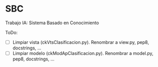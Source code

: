 SBC
===

Trabajo IA: Sistema Basado en Conocimiento

ToDo:
- [ ] Limpiar vista (ckVtsClasificacion.py). Renombrar a view.py, pep8, docstrings, ...
- [ ] Limpiar modelo (ckModApClasificacion.py). Renombrar a model.py, pep8, docstrings, ...
